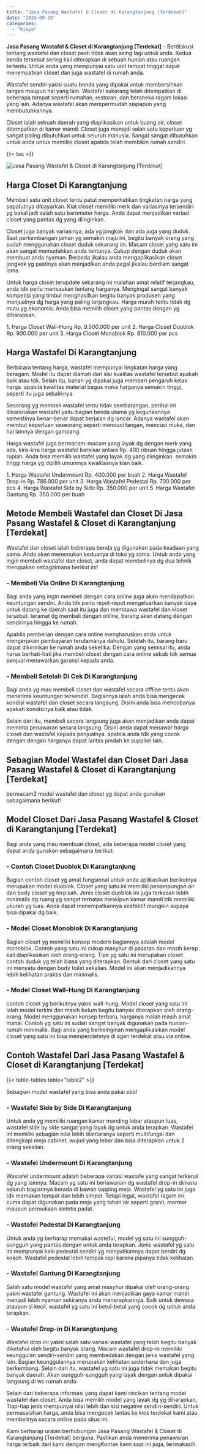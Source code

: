 ```yaml
---
title: "Jasa Pasang Wastafel & Closet di Karangtanjung [Terdekat]"
date: "2024-09-15"
categories: 
  - "biaya"
---
```


**Jasa Pasang Wastafel & Closet di Karangtanjung \[Terdekat\]** – Berdiskusi tentang wastafel dan closet pasti tidak akan asing lagi untuk anda. Kedua benda tersebut sering kali diterapkan di sebuah hunian atau ruangan tertentu. Untuk anda yang mempunyai satu unit tempat tinggal dapat menempatkan closet dan juga wastafel di rumah anda.

Wastafel sendiri yakni suatu benda yang dipakai untuk membersihkan tangan maupun hal yang lain. Wastafel sekarang telah ditempatkan di beberapa tempat seperti rumahan, restoran, dan beraneka ragam lokasi yang lain. Adanya wastafel akan mempermudah siapapun yang membutuhkannya.

Closet ialah sebuah daerah yang diaplikasikan untuk buang air, closet ditempatkan di kamar mandi. Closet juga menajdi salah satu keperluan yg sangat paling dibutuhkan untuk seluruh manusia. Sangat sangat dibutuhkan untuk anda untuk memiliki closet apabila telah membikin rumah sendiri.

{{< toc >}}

![Jasa Pasang Wastafel & Closet di Karangtanjung [Terdekat]](/images/wastafel-closet-murah28.png)

## Harga Closet Di Karangtanjung

Membeli satu unit closet tentu patut memperhatikan tingkatan harga yang sepatutnya dibayarkan. Kiat closet memiliki merk dan variasinya tersendiri yg bakal jadi salah satu barometer harga. Anda dapat menjadikan variasi closet yang pantas dg yang diinginkan.

Closet juga banyak variasinya, ada yg jongkok dan ada juga yang duduk. Saat perkembangan jaman yg semakin maju ini, begitu banyak orang yang sudah menggunakan closet duduk sekarang ini. Macam closet yang satu ini akan sangat memudahkan anda tentunya. Cukup dengan duduk akan membuat anda nyaman. Berbeda jikalau anda mengaplikasikan closet jongkok yg pastinya akan menjadikan anda pegal jikalau berdiam sangat lama.

Untuk harga closet terupdate sekarang ini malahan amat relatif terjangkau, anda tdk perlu merisaukan tentang harganya. Mengingat sangat banyak kompetisi yang timbul menghasilkan begitu banyak produsen yang menjualnya dg harga yang paling terjangkau. Harga murah tentu tidak dg mutu yg ekonomis. Anda bisa memilih closet yang pantas dengan yg diharapkan.

1\. Harga Closet Wall-Hung Rp. 9.500.000 per unit 2. Harga Closet Duoblok Rp. 900.000 per unit 3. Harga Closet Monoblok Rp. 810.000 per pcs

## Harga Wastafel Di Karangtanjung

Berbicara tentang harga, wastafel mempunyai tingkatan harga yang beragam. Model itu dapat diamati dari sisi kualitas wastafel tersebut apakah baik atau tdk. Selain itu, bahan yg dipakai juga memberi pengaruh kelas harga. apabila kwalitas material bagus maka harganya semakin tinggi, seperti itu juga sebaliknya.

Sesorang yg membeli wastafel tentu tidak sembarangan, perihal ini dikarenakan wastafel yaitu bagian benda utama yg kegunaannya semestinya benar-benar dapat berjalan dg lancar. Adanya wastafel akan membut keperluan seseorang seperti mencuci tangan, mencuci muka, dan hal lainnya dengan gampang.

Harga wastafel juga bermacam-macam yang layak dg dengan merk yang ada, kira-kira harga wastafel berkisar antara Rp. 400 ribuan hingga jutaan rupiah. Anda bisa memilih wastafel yang layak dg yang diinginkan. semakin tinggi harga yg dipilih umumnya kwalitasnya kian baik.

1\. Harga Wastafel Undermount Rp. 400.000 per buah 2. Harga Wastafel Drop-in Rp. 786.000 per unit 3. Harga Wastafel Pedestal Rp. 700.000 per pcs 4. Harga Wastafel Side by Side Rp. 350.000 per unit 5. Harga Wastafel Gantung Rp. 350.000 per buah

## Metode Membeli Wastafel dan Closet Di Jasa Pasang Wastafel & Closet di Karangtanjung \[Terdekat\]

Wastafel dan closet ialah beberapa benda yg digunakan pada keadaan yang sama. Anda akan menemukan keduanya di toko yg sama. Untuk anda yang ingin membeli wastafel dan closet, anda dapat membelinya dg dua tehnik merupakan sebagaimana berikut ini!

### \- Membeli Via Online Di Karangtanjung

Bagi anda yang ingin membeli dengan cara online juga akan mendapatkan keuntungan sendiri. Anda tdk perlu repot-repot mengeluarkan banyak daya untuk datang ke daerah saat itu juga dan membawa wastafel dan kloset tersebut. teramat dg membeli dengan online, barang akan datang dengan sendirinya hingga ke rumah.

Apabila pembelian dengan cara online mengharuskan anda untuk mengerjakan pembayaran terutamanya dahulu. Setelah itu, barang baru dapat dikirimkan ke rumah anda seketika. Dengan yang semisal itu, anda harus berhati-hati jika membeli closet dengan cara online sebab tdk semua penjual menawarkan garansi kepada anda.

### \- Membeli Setelah Di Cek Di Karangtanjung

Bagi anda yg mau membeli closet dan wastafel secara offline tentu akan menerima keuntungan tersendiri. Bagiannya ialah anda bisa mengecek kondisi wastafel dan closet secara langsung. Disini anda bisa mencobanya apakah kondisinya baik atau tidak.

Selain dari itu, membeli secara langsung juga akan menjadikan anda dapat meminta penawaran secara langsung. Disini anda dapat menawar harga closet dan wastafel kepada penjualnya. apabila anda tdk yang cocok dengan dengan harganya dapat lantas pindah ke supplier lain.

## Sebagian Model Wastafel dan Closet Dari Jasa Pasang Wastafel & Closet di Karangtanjung \[Terdekat\]

bermacam2 model wastafel dan closet yg dapat anda gunakan sebagaimana berikut!

## Model Closet Dari Jasa Pasang Wastafel & Closet di Karangtanjung \[Terdekat\]

Bagi anda yang mau membuat closet, ada beberapa model closet yang dapat anda gunakan sebagaimana berikut:

### \- Contoh Closet Duoblok Di Karangtanjung

Bagian contoh closet yg amat fungsional untuk anda aplikasikan berikutnya merupakan model duoblok. Closet yang satu ini memiliki penampungan air dan body closet yg terpisah. Jenis closet duoblok ini juga terkesan lebih minimalis dg ruang yg sangat terbatas meskipun kamar mandi tdk memiliki ukuran yg luas. Anda dapat menempatkannya seefektif mungkin supaya bisa dipakai dg baik.

### \- Model Closet Monoblok Di Karangtanjung

Bagian closet yg memiliki konsep modern bagiannya adalah model monoblok. Contoh yang satu ini cukup masyhur di pasaran dan masih kerap kali diaplikasikan oleh orang-orang. Tipe yg satu ini merupakan closet contoh duduk yg telah biasa yang diterapkan. Bentuk dari closet yang satu ini menyatu dengan body toilet sekalian. Model ini akan menjadikannya lebih kelihatan praktis dan minimalis.

### \- Model Closet Wall-Hung Di Karangtanjung

contoh closet yg berikutnya yakni wall-hung. Model closet yang satu ini ialah model terkini dan masih belum begitu banyak diterapkan oleh orang-orang. Model menggunakan konsep terbaru, harganya malah masih amat mahal. Contoh yg satu ini sudah sangat banyak digunakan pada hunian-rumah minimalis. Bagi anda yang berkeinginan mengaplikasikan model closet yang satu ini bisa memperolehnya di agen terdekat atau via online.

## Contoh Wastafel Dari Jasa Pasang Wastafel & Closet di Karangtanjung \[Terdekat\]

{{< table-tables table="table2" >}}

Sebagian model wastafel yang bisa anda pakai sbb!

### \- Wastafel Side by Side Di Karangtanjung

Untuk anda yg memiliki ruangan kamar manding lebar ataupun luas, wastafel side by side sangat yang layak dg untuk anda terapkan. Wastafel ini memiliki sebagian nilai lebih diantaranya seperti multifungsi dan dilengkapi meja cabinet, wujud yang lebar dan bisa diterapkan untuk 2 orang sekalian.

### \- Wastafel Undermount Di Karangtanjung

Wastafel undermount adalah beberapa variasi wastafe yang sangat terkenal dg yang lainnya. Macam yg satu ini berlawanan dg wastafel drop-in dimana seluruh bagiannya berada di bawah topping meja. Wastafel yg satu ini juga tdk memakan tempat dan lebih simpel. Tetapi ingat, wastafel ragam ini cuma dapat digunakan pada meja yang tahan air seperti granit, marmer maupun permukaan sintetis padat.

### \- Wastafel Padestal Di Karangtanjung

Untuk anda yg berharap memakai wasteful, model yg satu ini sungguh-sungguh yang pantas dengan untuk anda terapkan. Jenis wastafel yg satu ini mempunyai kaki pedestal sendiri yg menjadikannya dapat berdiri dg kokoh. Wastafel pedestal lebih tampak rapi karena pipanya tidak kelihatan.

### \- Wastafel Gantung Di Karangtanjung

Salah satu model wastafel yang amat masyhur dipakai oleh orang-orang yakni wastafel gantung. Wastafel ini akan menjadikan gaya kamar mandi menjadi lebih nyaman sekiranya anda menerapkannya. Baik untuk dewasa ataupun si kecil, wastafel yg satu ini betul-betul yang cocok dg untuk anda terapkan.

### \- Wastafel Drop-in Di Karangtanjung

Wastafel drop ini yakni salah satu variasi wastafel yang telah begitu banyak diketahui oleh begitu banyak orang. Macam wastafel drop-in memiliki keunggulan sendiri-sendiri yang membedakan dengan jenis wastafel yang lain. Bagian keunggulannya merupakan kelihatan sederhana dan juga berkembang. Selain dari itu, wastafel yg satu ini juga tidak memakan begitu banyak daerah. Akan sungguh-sungguh yang layak dengan untuk dipakai langsung di wc rumah anda.

Selain dari beberapa informasi yang dapat kami rincikan tentang model wastafel dan closet. Anda bisa memilih model yang layak dg yg diharapkan, Tiap-tiap jenis mempunyai nilai lebih dan sisi negative sendiri-sendiri. Untuk permasalahan harga, anda bisa mengecek lantas ke kios terdekat kami atau membelinya secara online pada situs ini.

Kami berharap uraian berhubungan Jasa Pasang Wastafel & Closet di Karangtanjung \[Terdekat\] berguna. Pastikan anda menerima penawaran harga terbaik dari kami dengan mengKontak kami saat ini juga, terimakasih.
